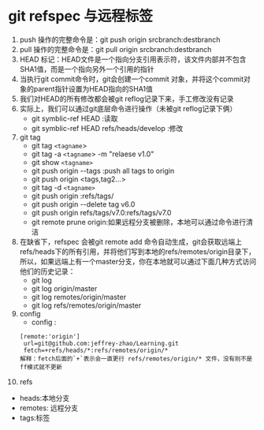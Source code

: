 # git refspec 与远程标签

1. push 操作的完整命令是：git push origin srcbranch:destbranch
2. pull 操作的完整命令是：git pull origin srcbranch:destbranch
3. HEAD 标记：HEAD文件是一个指向分支引用表示符，该文件内部并不包含SHA1值，而是一个指向另外一个引用的指针
4. 当执行git commit命令时，git会创建一个commit 对象，并将这个commit对象的parent指针设置为HEAD指向的SHA1值
5. 我们对HEAD的所有修改都会被git reflog记录下来，手工修改没有记录
6. 实际上，我们可以通过git底层命令进行操作（未被git reflog记录下俩）
   * git symblic-ref HEAD :读取
   * git symblic-ref HEAD refs/heads/develop :修改
7. git tag
   * git tag `<tagname`>
   * git tag -a `<tagname`> -m "relaese v1.0"
   * git show `<tagname>`
   * git push origin --tags :push all tags to origin
   * git push origin <tags,tag2...>
   * git tag -d `<tagname>`
   * git push origin :refs/tags/<tagname>
   * git push origin --delete tag v6.0
   * git push origin refs/tags/v7.0:refs/tags/v7.0
   * git remote prune origin:如果远程分支被删除，本地可以通过命令进行清洁
8. 在缺省下，refspec 会被git remote add 命令自动生成，git会获取远端上refs/heads下的所有引用，并将他们写到本地的refs/remotes/origin目录下，所以，如果远端上有一个master分支，你在本地就可以通过下面几种方式访问他们的历史记录：
   * git log
   * git log origin/master
   * git log remotes/origin/master
   * git log refs/remotes/origin/master
9. config
   * config :
   ```
   [remote:'origin']
   	url=git@github.com:jeffrey-zhao/Learning.git
	fetch=+refs/heads/*:refs/remotes/origin/*
   解释：fetch后面的`+`表示会一直更行 refs/remotes/origin/* 文件，没有则不是ff模式就不更新
   ```
10. refs 
   * heads:本地分支
   * remotes: 远程分支
   * tags:标签
